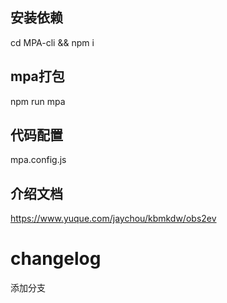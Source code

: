 ## 安装依赖

cd MPA-cli && npm i

## mpa打包

npm run mpa

## 代码配置

mpa.config.js

## 介绍文档

https://www.yuque.com/jaychou/kbmkdw/obs2ev

# changelog
添加分支